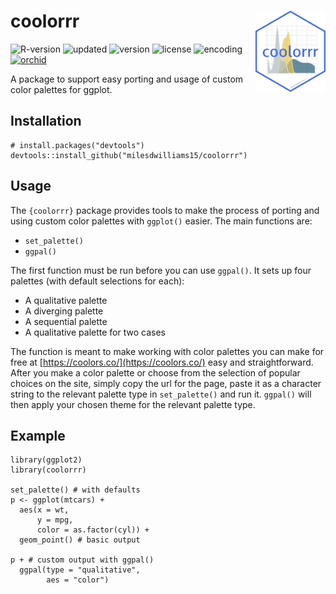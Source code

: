 # coolorrr <img src="inst/logo.png" align="right" height="130" />

![R-version](https://img.shields.io/badge/R%20%3E%3D-3.4.3-brightgreen)
![updated](https://img.shields.io/badge/last%20update-09--30--2022-brightgreen)
![version](https://img.shields.io/badge/version-0.0.1.2100-brightgreen)
![license](https://img.shields.io/badge/license-MIT-red)
![encoding](https://img.shields.io/badge/encoding-UTF--8-red)
[![orchid](https://img.shields.io/badge/ORCID-0000--0003--0192--5542-brightgreen)](https://orcid.org/0000-0003-0192-5542)

A package to support easy porting and usage of custom color palettes for ggplot.

## Installation

```
# install.packages("devtools")
devtools::install_github("milesdwilliams15/coolorrr")
```

## Usage

The `{coolorrr}` package provides tools to make the process of porting and using custom color palettes with `ggplot()` easier. The main functions are:

  - `set_palette()`
  - `ggpal()`
  
The first function must be run before you can use `ggpal()`. It sets up four palettes (with default selections for each):

  - A qualitative palette
  - A diverging palette
  - A sequential palette
  - A qualitative palette for two cases
  
The function is meant to make working with color palettes you can make for free at [https://coolors.co/](https://coolors.co/) easy and straightforward. After you make a color palette or choose from the selection of popular choices on the site, simply copy the url for the page, paste it as a character string to the relevant palette type in `set_palette()` and run it. `ggpal()` will then apply your chosen theme for the relevant palette type.

## Example

```
library(ggplot2)
library(coolorrr)

set_palette() # with defaults
p <- ggplot(mtcars) +
  aes(x = wt,
      y = mpg,
      color = as.factor(cyl)) +
  geom_point() # basic output
  
p + # custom output with ggpal()
  ggpal(type = "qualitative",
        aes = "color")
```
